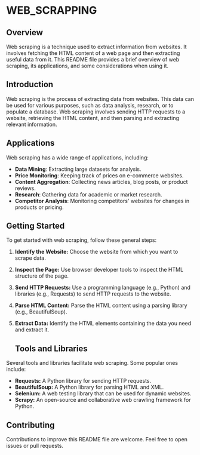 # WEB_SCRAPPING
## Overview
Web scraping is a technique used to extract information from websites. It involves fetching the HTML content of a web page and then extracting useful data from it. This README file provides a brief overview of web scraping, its applications, and some considerations when using it.
## Introduction
  Web scraping is the process of extracting data from websites. This data can be used for various purposes, such as data analysis, research, or to populate a database. Web scraping involves sending HTTP requests to a website, retrieving the 
  HTML content, and then parsing and extracting relevant information.

## Applications
 Web scraping has a wide range of applications, including:

-  **Data Mining**: Extracting large datasets for analysis.
- **Price Monitoring**: Keeping track of prices on e-commerce websites.
- **Content Aggregation**: Collecting news articles, blog posts, or product reviews.
- **Research**: Gathering data for academic or market research.
- **Competitor Analysis**: Monitoring competitors' websites for changes in products or pricing.
 ## Getting Started

To get started with web scraping, follow these general steps:

1. **Identify the Website:** Choose the website from which you want to scrape data.
2. **Inspect the Page:** Use browser developer tools to inspect the HTML structure of the page.
3. **Send HTTP Requests:** Use a programming language (e.g., Python) and libraries (e.g., Requests) to send HTTP requests to the website.
4. **Parse HTML Content:** Parse the HTML content using a parsing library (e.g., BeautifulSoup).
5. **Extract Data:** Identify the HTML elements containing the data you need and extract it.
 

   ## Tools and Libraries

Several tools and libraries facilitate web scraping. Some popular ones include:

- **Requests:** A Python library for sending HTTP requests.
- **BeautifulSoup:** A Python library for parsing HTML and XML.
- **Selenium:** A web testing library that can be used for dynamic websites.
- **Scrapy:** An open-source and collaborative web crawling framework for Python.

## Contributing

Contributions to improve this README file are welcome. Feel free to open issues or pull requests.


